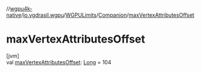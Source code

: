 //[wgpu4k-native](../../../../index.md)/[io.ygdrasil.wgpu](../../index.md)/[WGPULimits](../index.md)/[Companion](index.md)/[maxVertexAttributesOffset](max-vertex-attributes-offset.md)

# maxVertexAttributesOffset

[jvm]\
val [maxVertexAttributesOffset](max-vertex-attributes-offset.md): [Long](https://kotlinlang.org/api/core/kotlin-stdlib/kotlin/-long/index.html) = 104